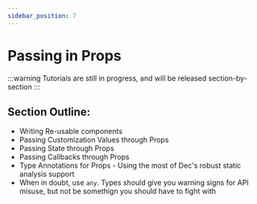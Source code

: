 ```yaml
---
sidebar_position: 7
---
```


# Passing in Props

:::warning
Tutorials are still in progress, and will be released section-by-section
:::

## Section Outline:
- Writing Re-usable components
- Passing Customization Values through Props
- Passing State through Props
- Passing Callbacks through Props
- Type Annotations for Props - Using the most of Dec's robust static analysis
support
- When in doubt, use `any`. Types should give you warning signs for API misuse,
but not be somethign you should have to fight with